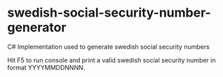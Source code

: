 # swedish-social-security-number-generator
C# Implementation used to generate swedish social security numbers

Hit F5 to run console and print a valid swedish social security number in format YYYYMMDDNNNN.
